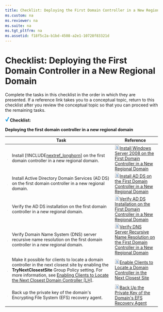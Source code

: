 ```yaml
---
title: Checklist: Deploying the First Domain Controller in a New Regional Domain
ms.custom: na
ms.reviewer: na
ms.suite: na
ms.tgt_pltfrm: na
ms.assetid: f18f5c2a-b1bd-4508-a2e1-10728f83321d
---
```

# Checklist: Deploying the First Domain Controller in a New Regional Domain
Complete the tasks in this checklist in the order in which they are presented. If a reference link takes you to a conceptual topic, return to this checklist after you review the conceptual topic so that you can proceed with the remaining tasks.

![](media/2b05dce3-938f-4168-9b8f-1f4398cbdb9b.gif)**Checklist:**

**Deploying the first domain controller in a new regional domain**

||Task|Reference|
|-|--------|-------------|
|![](media/4d269a30-a873-45c5-87de-30ee6558e7b0.gif)|Install [!INCLUDE[nextref_longhorn](includes/nextref_longhorn_md.md)] on the first domain controller in a new regional domain.|![](media/faa393df-4856-4431-9eda-4f4e5be72a90.gif)[Install Windows Server 2008 on the First Domain Controller in a New Regional Domain](Install-Windows-Server-2008-on-the-First-Domain-Controller-in-a-New-Regional-Domain.md)|
|![](media/4d269a30-a873-45c5-87de-30ee6558e7b0.gif)|Install Active Directory Domain Services \(AD DS\) on the first domain controller in a new regional domain.|![](media/faa393df-4856-4431-9eda-4f4e5be72a90.gif)[Install AD DS on the First Domain Controller in a New Regional Domain](Install-AD-DS-on-the-First-Domain-Controller-in-a-New-Regional-Domain.md)|
|![](media/4d269a30-a873-45c5-87de-30ee6558e7b0.gif)|Verify the AD DS installation on the first domain controller in a new regional domain.|![](media/faa393df-4856-4431-9eda-4f4e5be72a90.gif)[Verify AD DS Installation on the First Domain Controller in a New Regional Domain](Verify-AD-DS-Installation-on-the-First-Domain-Controller-in-a-New-Regional-Domain.md)|
|![](media/4d269a30-a873-45c5-87de-30ee6558e7b0.gif)|Verify Domain Name System \(DNS\) server recursive name resolution on the first domain controller in a new regional domain.|![](media/faa393df-4856-4431-9eda-4f4e5be72a90.gif)[Verify DNS Server Recursive Name Resolution on the First Domain Controller in a New Regional Domain](Verify-DNS-Server-Recursive-Name-Resolution-on-the-First-Domain-Controller-in-a-New-Regional-Domain.md)|
|![](media/4d269a30-a873-45c5-87de-30ee6558e7b0.gif)|Make it possible for clients to locate a domain controller in the next closest site by enabling the **TryNextClosestSite** Group Policy setting. For more information, see [Enabling Clients to Locate the Next Closest Domain Controller \[LH\]](assetId:///d4b00472-56d9-4399-8102-9b4d34b6088d).|![](media/faa393df-4856-4431-9eda-4f4e5be72a90.gif)[Enable Clients to Locate a Domain Controller in the Next Closest Site](Enable-Clients-to-Locate-a-Domain-Controller-in-the-Next-Closest-Site.md)|
|![](media/4d269a30-a873-45c5-87de-30ee6558e7b0.gif)|Back up the private key of the domain's Encrypting File System \(EFS\) recovery agent.|![](media/faa393df-4856-4431-9eda-4f4e5be72a90.gif)[Back Up the Private Key of the Domain's EFS Recovery Agent](Back-Up-the-Private-Key-of-the-Domain-s-EFS-Recovery-Agent.md)|


